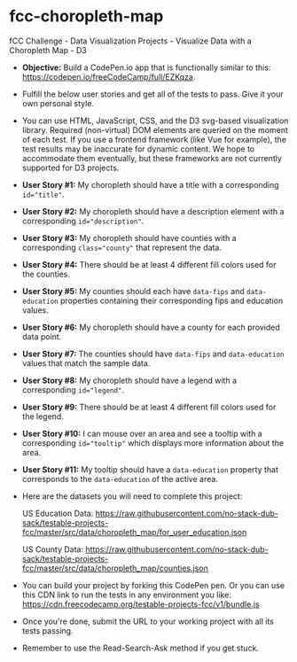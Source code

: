 # fcc-choropleth-map

fCC Challenge - Data Visualization Projects - Visualize Data with a Choropleth Map - D3

- **Objective:** Build a CodePen.io app that is functionally similar to this: https://codepen.io/freeCodeCamp/full/EZKqza.

- Fulfill the below user stories and get all of the tests to pass. Give it your own personal style.

- You can use HTML, JavaScript, CSS, and the D3 svg-based visualization library. Required (non-virtual) DOM elements are queried on
  the moment of each test. If you use a frontend framework (like Vue for example), the test results may be inaccurate for dynamic content. We hope to accommodate them eventually, but these frameworks are not currently supported for D3 projects.

- **User Story #1:** My choropleth should have a title with a corresponding `id="title"`.

- **User Story #2:** My choropleth should have a description element with a corresponding `id="description"`.

- **User Story #3:** My choropleth should have counties with a corresponding `class="county"` that represent the data.

- **User Story #4:** There should be at least 4 different fill colors used for the counties.

- **User Story #5:** My counties should each have `data-fips` and `data-education` properties containing their corresponding fips and
  education values.
- **User Story #6:** My choropleth should have a county for each provided data point.

- **User Story #7:** The counties should have `data-fips` and `data-education` values that match the sample data.

- **User Story #8:** My choropleth should have a legend with a corresponding `id="legend"`.

- **User Story #9:** There should be at least 4 different fill colors used for the legend.

- **User Story #10:** I can mouse over an area and see a tooltip with a corresponding `id="tooltip"` which displays more information about
  the area.
- **User Story #11:** My tooltip should have a `data-education` property that corresponds to the `data-education` of the active area.

- Here are the datasets you will need to complete this project:

  US Education Data: https://raw.githubusercontent.com/no-stack-dub-sack/testable-projects-fcc/master/src/data/choropleth_map/for_user_education.json

  US County Data: https://raw.githubusercontent.com/no-stack-dub-sack/testable-projects-fcc/master/src/data/choropleth_map/counties.json

- You can build your project by forking this CodePen pen. Or you can use this CDN link to run the tests in any environment you like:
  https://cdn.freecodecamp.org/testable-projects-fcc/v1/bundle.js

- Once you're done, submit the URL to your working project with all its tests passing.

- Remember to use the Read-Search-Ask method if you get stuck.

